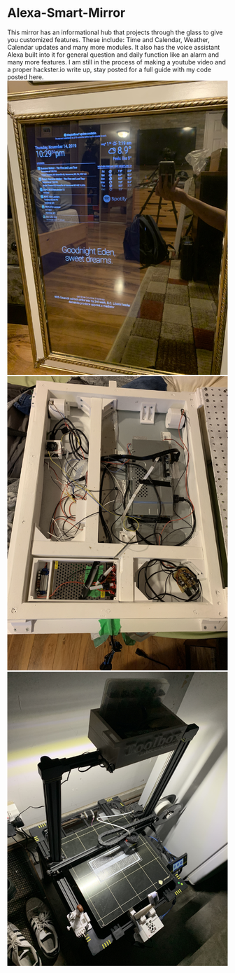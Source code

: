 # Alexa-Smart-Mirror
This mirror has an informational hub that projects through the glass to give you customized features. These include: Time and Calendar, Weather, Calendar updates and many more modules.
It also has the voice assistant Alexa built into it for general question and daily function like an alarm and many more features.
I am still in the process of making a youtube video and a proper hackster.io write up, stay posted for a full guide with my code posted here.
![Image description](https://github.com/KevyVo/Alexa-Smart-Mirror/blob/master/Mirror/IMG_1685.jpg)
![Image description](https://github.com/KevyVo/Alexa-Smart-Mirror/blob/master/Mirror/59046169684__0ACDF26E-9CC3-4D27-8DE9-F5907FE06297.JPG)
![Image description](https://github.com/KevyVo/Alexa-Smart-Mirror/blob/master/Mirror/58936063325__9B1B2A96-CBB3-47E6-B53E-593719BE159C.JPG)
